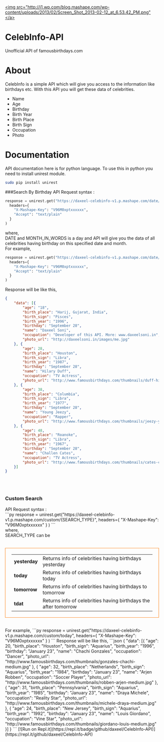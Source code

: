 <a href="https://market.mashape.com/daxeel/celebinfo"><img src="http://i1.wp.com/blog.mashape.com/wp-content/uploads/2013/02/Screen_Shot_2013-02-12_at_6.53.42_PM.png"</a>

# CelebInfo-API
Unofficial API of famousbirthdays.com

# About
CelebInfo is a simple API which will give you access to the information like birthdays etc. With this API you will get these data of celebrities.
<ul>
	 <li>Name</li>
	 <li>Age</li>
	 <li>Birthday</li>
	 <li>Birth Year</li>
	 <li>Birth Place</li>
	 <li>Birth Sign</li>
	 <li>Occupation</li>
	 <li>Photo</li>
</ul>

# Documentation
API documentation here is for python language. To use this in python you need to install unirest module.
```sh
sudo pip install unirest
```
###Search By Birthday
API Request syntax : <br>
```py
response = unirest.get("https://daxeel-celebinfo-v1.p.mashape.com/date/{DATE}/{MONTH_IN_WORDS}",
  headers={
    "X-Mashape-Key": "V96M0xptxxxxxx",
    "Accept": "text/plain"
  }
)
```
where,<br>
DATE and MONTH_IN_WORDS is a day and API will give you the data of all celebrities having birthday on this specified date and month.<br>
For example,
```py
response = unirest.get("https://daxeel-celebinfo-v1.p.mashape.com/date/28/september",
  headers={
    "X-Mashape-Key": "V96M0xptxxxxxx",
    "Accept": "text/plain"
  }
)
```
Response will be like this,
```json
{
	"data": [{
		"age": "18",
		"birth_place": "Harij, Gujarat, India",
		"birth_sign": "Pisces",
		"birth_year": "1996",
		"birthday": "September 28",
		"name": "Daxeel Soni",
		"occupation": "Developer of this API. More: www.daxeelsoni.in",
		"photo_url": "http://daxeelsoni.in/images/me.jpg"
	}, {
		"age": 28,
		"birth_place": "Houston",
		"birth_sign": "Libra",
		"birth_year": "1987",
		"birthday": "September 28",
		"name": "Hilary Duff",
		"occupation": "TV Actress",
		"photo_url": "http://www.famousbirthdays.com/thumbnails/duff-hilary-medium.jpg"
	}, {
		"age": 38,
		"birth_place": "Columbia",
		"birth_sign": "Libra",
		"birth_year": "1977",
		"birthday": "September 28",
		"name": "Young Jeezy",
		"occupation": "Rapper",
		"photo_url": "http://www.famousbirthdays.com/thumbnails/jeezy-young-medium.jpg"
	}, {
		"age": 48,
		"birth_place": "Roanoke",
		"birth_sign": "Libra",
		"birth_year": "1967",
		"birthday": "September 28",
		"name": "Challen Cates",
		"occupation": "TV Actress",
		"photo_url": "http://www.famousbirthdays.com/thumbnails/cates-challen-medium.jpg"
	}]
}
```
<br><br>


<h3>Custom Search</h3>
API Request syntax : <br>
```py
response = unirest.get("https://daxeel-celebinfo-v1.p.mashape.com/custom/{SEARCH_TYPE}",
  headers={
    "X-Mashape-Key": "V96M0xptxxxxxx"
  }
)
```
<br>where,<br>
SEARCH_TYPE can be <br><br>
<table style="border:1px solid #FE7B09;padding:20px;">
	<tr>
		<td><b>yesterday</b></td>
		<td>Returns info of celebrities having birthdays yesterday</td>
	</tr>
	<tr>
		<td><b>today</b></td>
		<td>Returns info of celebrities having birthdays today</td>
	</tr>
	<tr>
		<td><b>tomorrow</b></td>
		<td>Returns info of celebrities having birthdays to tomorrow</td>
	</tr>
	<tr>
		<td><b>tdat</b></td>
		<td>Returns info of celebrities having birthdays the after tomorrow</td>
	</tr>
</table>
<br>
For example,
```py
response = unirest.get("https://daxeel-celebinfo-v1.p.mashape.com/custom/today",
  headers={
    "X-Mashape-Key": "V96M0xptxxxxxx"
  }
)
```
Response will be like this,
```json
{
	"data": [{
		"age": 20,
		"birth_place": "Houston",
		"birth_sign": "Aquarius",
		"birth_year": "1996",
		"birthday": "January 23",
		"name": "Chachi Gonzales",
		"occupation": "Dancer",
		"photo_url": "http://www.famousbirthdays.com/thumbnails/gonzales-chachi-medium.jpg"
	}, {
		"age": 32,
		"birth_place": "Netherlands",
		"birth_sign": "Aquarius",
		"birth_year": "1984",
		"birthday": "January 23",
		"name": "Arjen Robben",
		"occupation": "Soccer Player",
		"photo_url": "http://www.famousbirthdays.com/thumbnails/robben-arjen-medium.jpg"
	}, {
		"age": 31,
		"birth_place": "Pennsylvania",
		"birth_sign": "Aquarius",
		"birth_year": "1985",
		"birthday": "January 23",
		"name": "Draya Michele",
		"occupation": "Reality Star",
		"photo_url": "http://www.famousbirthdays.com/thumbnails/michele-draya-medium.jpg"
	}, {
		"age": 24,
		"birth_place": "New Jersey",
		"birth_sign": "Aquarius",
		"birth_year": "1992",
		"birthday": "January 23",
		"name": "Louis Giordano",
		"occupation": "Vine Star",
		"photo_url": "http://www.famousbirthdays.com/thumbnails/giordano-louis-medium.jpg"
	}]
}
```
[![Run on Repl.it](https://repl.it/badge/github/daxeel/CelebInfo-API)](https://repl.it/github/daxeel/CelebInfo-API)